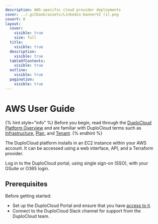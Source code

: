 ```yaml
---
description: AWS-specific cloud provider deployments
cover: ../.gitbook/assets/Linkedin-bannerV2 (1).png
coverY: 0
layout:
  cover:
    visible: true
    size: full
  title:
    visible: true
  description:
    visible: true
  tableOfContents:
    visible: true
  outline:
    visible: true
  pagination:
    visible: true
---
```


# AWS User Guide

{% hint style="info" %}
Before you begin, read through the [DuploCloud Platform Overview](../) and are familiar with DuploCloud terms such as [Infrastructure](../welcome-to-duplocloud/application-focussed-interface/duplocloud-common-components/infrastructure.md), [Plan](../welcome-to-duplocloud/application-focussed-interface/duplocloud-common-components/plan.md), and [Tenant](../welcome-to-duplocloud/application-focussed-interface/duplocloud-common-components/tenant.md).
{% endhint %}

The DuploCloud platform installs in an EC2 instance within your AWS account. It can be accessed using a web interface, API, and a Terraform provider.&#x20;

Log in to the DuploCloud portal, using single sign-on (SSO), with your GSuite or O365 login.&#x20;

## Prerequisites

Before getting started:&#x20;

* Set up the DuploCloud Portal and ensure that you have [access to it](../access-control/).
* Connect to the DuploCloud Slack channel for support from the DuploCloud team.&#x20;

